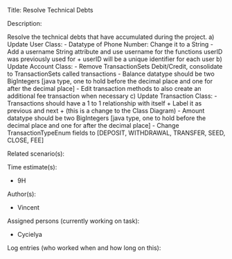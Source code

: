 Title: Resolve Technical Debts

Description:

  Resolve the technical debts that have accumulated during the project.
  a) Update User Class:
	- Datatype of Phone Number: Change it to a String
	- Add a username String attribute and use username for the functions
		userID was previously used for
		+ userID will be a unique identifier for each user
  b) Update Account Class:
	- Remove TransactionSets Debit/Credit, consolidate to TransactionSets
		called transactions
	- Balance datatype should be two BigIntegers [java type, one to hold 
		before the decimal place and one for after the decimal place]
	- Edit transaction methods to also create an additional fee transaction
		when necessary
  c) Update Transaction Class:
    - Transactions should have a 1 to 1 relationship with itself
		+ Label it as previous and next
		+ (this is a change to the Class Diagram)
    - Amount datatype should be two BigIntegers [java type, one to hold 
		before the decimal place and one for after the decimal place]
    - Change TransactionTypeEnum fields to [DEPOSIT, WITHDRAWAL, TRANSFER,
		SEED, CLOSE, FEE]
  
Related scenario(s):

  
  
Time estimate(s):

 - 9H

Author(s):

  - Vincent

Assigned persons (currently working on task):

  - Cycielya

Log entries (who worked when and how long on this):

	